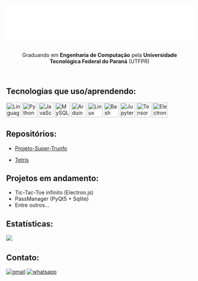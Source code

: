 <!-- https://github.com/lkmotta -->

<h1 align="center">
  <img src="nome.svg" width="600" height="100" alt="Lucas Henrique Motta" />
</h1>

<p align="center">Graduando em <b>Engenharia de Computação</b> pela <b>Universidade Tecnológica Federal do Paraná</b> (UTFPR)</p><br>

## Tecnologias que uso/aprendendo:

<div align="left">
    <img src="https://cdn.jsdelivr.net/gh/devicons/devicon@latest/icons/c/c-plain.svg" width="40" height="40" title="Linguagem C"/>
    <img src="https://cdn.jsdelivr.net/gh/devicons/devicon@latest/icons/python/python-original.svg" width="40" height="40" title="Python"/>
    <img src="https://cdn.jsdelivr.net/gh/devicons/devicon@latest/icons/javascript/javascript-plain.svg" width="40" height="40" title="JavaScript"/>
    <img src="https://cdn.jsdelivr.net/gh/devicons/devicon@latest/icons/mysql/mysql-original-wordmark.svg" width="40" height="40" title="MySQL"/>
    <img src="https://cdn.jsdelivr.net/gh/devicons/devicon@latest/icons/arduino/arduino-original-wordmark.svg" width="40" height="40" title="Arduino"/>
    <img src="https://cdn.jsdelivr.net/gh/devicons/devicon@latest/icons/linux/linux-original.svg" width="40" height="40" title="Linux" />
    <img src="https://cdn.jsdelivr.net/gh/devicons/devicon@latest/icons/bash/bash-original.svg" width="40" height="40" title="Bash"/>
    <img src="https://cdn.jsdelivr.net/gh/devicons/devicon@latest/icons/jupyter/jupyter-original-wordmark.svg" width="40" height="40" title="Jupyter Notebook" />
    <img src="https://cdn.jsdelivr.net/gh/devicons/devicon@latest/icons/tensorflow/tensorflow-original.svg" width="40" height="40" title="TensorFlow"/>
    <img src="https://cdn.jsdelivr.net/gh/devicons/devicon@latest/icons/electron/electron-original.svg" width="40" height="40" title="Electron.js"/>
</div>

## Repositórios:
- <a href="https://github.com/lkmotta/Projeto-Super-Trunfo">Projeto-Super-Trunfo</a>

- <a href="https://github.com/lkmotta/tetris">Tetris</a>

## Projetos em andamento:
- Tic-Tac-Toe infinito  (Electron.js)
- PassManager           (PyQt5 + Sqlite)
- Entre outros...

## Estatísticas:

![](https://github-readme-streak-stats.herokuapp.com/?user=lkmotta&theme=dark&hide_border=true)

## Contato:

[![gmail](https://img.shields.io/badge/Gmail-D14836?style=for-the-badge&logo=gmail&logoColor=white)](mailto:lucashmotta.contact@gmail.com?subject="")
[![whatsapp](https://img.shields.io/badge/WhatsApp-25D366?style=for-the-badge&logo=whatsapp&logoColor=white)](https://wa.me/+5543998027391)
